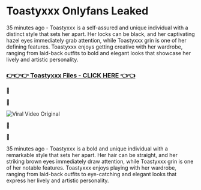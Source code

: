 # Toastyxxx Onlyfans Leaked

<p>35 minutes ago - Toastyxxx is a self-assured and unique individual with a distinct style that sets her apart. Her locks can be black, and her captivating hazel eyes immediately grab attention, while Toastyxxx grin is one of her defining features. Toastyxxx enjoys getting creative with her wardrobe, ranging from laid-back outfits to bold and elegant looks that showcase her lively and artistic personality.</p><p>
<h3><a href="https://fansleaks.com-getfree.pro/toastyxxx" rel="nofollow">👉👉👉 Toastyxxx Files - CLICK HERE 👈👈</a></h3>
<p>🔻</p>
<p>🔻</p> <p>
<a href="https://fansleaks.com-getfree.pro/toastyxxx" rel="nofollow"><img src="https://i.imgur.com/0ZbtXZ5.gif" alt="Viral Video Original" style="max-width: 100%; display: inline-block;" data-target="animated-image.originalImage"></a>
<p>🔻</p>
<p>🔻</p> <p>35 minutes ago - Toastyxxx is a bold and unique individual with a remarkable style that sets her apart. Her hair can be straight, and her striking brown eyes immediately draw attention, while Toastyxxx grin is one of her notable features. Toastyxxx enjoys playing with her wardrobe, ranging from laid-back outfits to eye-catching and elegant looks that express her lively and artistic personality.</p>